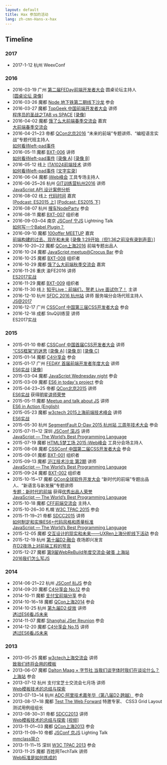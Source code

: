 ```yaml
---
layout: default
title: Hax 参加的活动
lang: zh-cmn-Hans-x-hax
---
```


## Timeline

### 2017

- 2017-1-12 杭州 WeexConf

### 2016

- 2016-03-19 广州 [第二届FEDay前端开发者大会](http://fequan.com/2016/) 圆桌论坛主持人
  <br>[[圆桌论坛 录像]](https://www.youtube.com/watch?v=TX4S3ESgH8c&index=4&list=PLsAZ3w8R-w4tyQcFTGYy5wHYHRxIoC0BF)
- 2016-03-26 魔都 [Node 地下铁第二期线下沙龙](http://taobaofed.org/blog/2016/04/01/node-subway-shanghai/) 参会
- 2016-03-27 魔都 [TopGeek 中国前端开发者大会](http://fdcon.topgeek.org/) 讲师
  <br>[程序员的圣战之TAB vs SPACE](/2016/tab-vs-space/) [[录像]](http://boolan.com/lecture/1000001275)
- 2016-04-02 魔都 [饿了么大前端春季交流会](https://mp.weixin.qq.com/s?__biz=MzAxNTgzNzg4Mg==&mid=402685056&idx=1&sn=10a2bcaeb2259c952c52f40af2ba2fb5) 嘉宾
  <br>[大前端春季交流会](http://www.wtoutiao.com/p/1afNEi7.html)
- 2016-04-21~23 帝都 [QCon北京2016](http://2016.qconbeijing.com/) “未来的前端”专题讲师、“编程语言实战”专题代班主持人
  <br>[如何看待left-pad事件](/2016/all-about-left-pad/)
- 2016-05-11 魔都 [BXT-006](https://github.com/baixing/BXT/issues/7) 讲师
  <br>[如何看待left-pad事件](/2016/all-about-left-pad/)
  [[录像 A]](http://v.youku.com/v_show/id_XMTU2NzA1MzUxNg==.html)
  [[录像 B]](http://v.youku.com/v_show/id_XMTU2NzA1NTYxMg==.html)
- 2016-05-12 线上 [ITA1024前端技术](http://www.ita1024.com/activity/view/id/1462356747583) 讲师
  <br>[如何看待left-pad事件](/2016/all-about-left-pad/)
  [[文字实录]](https://mp.weixin.qq.com/s?__biz=MzIzMzEzODYwOA==&mid=2665284413&idx=1&sn=22c0f343e63fd2e2bf36a621f41c280f)
- 2016-06-04 魔都 [iWeb峰会](http://2016.html5dw.com/shanghai) 工具专场主持人
- 2016-06-25~26 杭州 [GIT训练营杭州2016](http://git.geekbang.org/trainingcamp/hangzhoucamp) 讲师
  <br>[JavaScript API 设计案例分析](/2016/js-api/)
- 2016-08-02 线上 [代码时间](http://codetimecn.com/) 嘉宾
  <br>[[Podcast: ES2015 上]](https://codetimecn.com/episodes/es2015) [[Podcast: ES2015 下]](https://codetimecn.com/episodes/es20152)
- 2016-08-07 杭州 [搜车NodeParty](http://f2e.souche.com/blog/di-jie-sou-che-node-party-zong-jie-ji-ppt/) 参会
- 2016-08-11 魔都 [BXT-007](https://github.com/baixing/BXT/issues/8) 组织者
- 2016-09-03~04 南京 [JSConf 宁JS](http://2016.jsconf.cn/) Lightning Talk
  <br>[如何写一个Babel Plugin？](/2016/babel-plugin/slide?content)
- 2016-09-10 魔都 [100offer MEETUP](http://www.huodongxing.com/event/8350738170800) 嘉宾
  <br>[前端构建的过去、现在和未来](/2016/fe-build/) [[录像 1:29开始（但1:36之前没有录到声音）]](http://e.vhall.com/387006736)
- 2016-10-20~22 魔都 [QCon上海2016](http://2016.qconshanghai.com/) 前端专题出品人
- 2016-10-24 魔都 [JavaScript meetup@Crocus Bar](http://www.meetup.com/Shanghai-JavaScript/events/234717554/) 参会
- 2016-10-25 魔都 [BXT-008](https://github.com/baixing/BXT/issues/9) 组织者
- 2016-10-29 魔都 [饿了么大前端秋季交流会](http://weibo.com/ttarticle/p/show?id=2309404030147018755616) 嘉宾
- 2016-11-26 重庆 渝FE2016 讲师
  <br>[ES2017实战](/2016/yufe/)
- 2016-11-29 魔都 [BXT-009](https://github.com/baixing/BXT/issues/) 组织者
- 2016-11-30 线上 [知乎Live：前端们，贺老 Live 面试你了！](https://www.zhihu.com/lives/778991567569440768) 主讲
- 2016-12-10 杭州 [SFDC 2016 杭州站](https://segmentfault.com/sfdc-2016/hz) <!--http://www.bagevent.com/event/166229--> 讲师 服务端分会场代班主持人
  <br>[JS@2017](/2016/js@2017/)
- 2016-12-17 广州 [CSSConf 中国第三届CSS开发者大会](https://css.w3ctech.com/) 参会
- 2016-12-18 成都 StuQ训练营 讲师
  <br>ES2017实战

### 2015

- 2015-01-10 帝都 [CSSConf 中国首届CSS开发者大会](http://css.w3ctech.com/1) 讲师
  <br>[“CSS框架”的迷思](/2015/myth-of-css-frameworks/)
  [[录像 A]](http://my.tv.sohu.com/pl/9047590/81233460.shtml)
  [[录像 B]](http://my.tv.sohu.com/pl/9047590/81233461.shtml)
  [[录像 C]](http://my.tv.sohu.com/pl/9047590/81233395.shtml)
- 2015-01-14 魔都 [C4分享会](http://www.imooc.com/learn/327) 参会
- 2015-01-17 广州 [FEDAY 首届前端开发者年度大会](http://fequan.com/feday) 讲师
  <br>[ES6实战](/2015/es6-in-action/)
  [[录像]](http://v.youku.com/v_show/id_XODgwNzMyNzAw.html)
- 2015-03-04 魔都 [JavaScript Wednesday night](http://www.meetup.com/efjsday/events/218731261/) 参会
- 2015-03-09 魔都 [ES6 in today's project](http://www.meetup.com/Shanghai-JavaScript/events/201810072/) 参会
- 2015-04-23~25 帝都 [QCon北京2015](http://2015.qconbeijing.com/) 讲师
  <br>[ES6实战](/2015/es6-in-action/) 获得[明星讲师荣誉](http://2015.qconbeijing.com/outstanding-speakers)
- 2015-05-11 魔都 [Meetup and talk about JS](http://www.meetup.com/Shanghai-JavaScript/events/201810112/) 讲师
  <br>[ES6 in Action (English)](/2015/es6-in-action/)
- 2015-05-23 魔都 [w3ctech 2015上海前端技术峰会](http://www.w3ctech.com/event/51) 讲师
  <br>[ES6实战](/2015/es6-in-action/)
- 2015-05-30 杭州 [SegmentFault D-Day 2015 杭州站 三周年技术大会](https://segmentfault.com/e/1160000002577944) 参会
- 2015-07-11~12 深圳 [JSConf 深JS](http://2015.jsconf.cn/) 讲师
  <br>[JavaScript — The World’s Best Programming Language](/2015/js-the-best/)
- 2015-07-19 魔都 [HTML5梦工场 2015 iWeb峰会](http://2015.html5dw.com/shanghai) 工具分会场主持人
- 2015-08-08 魔都 [CSSConf 中国第二届CSS开发者大会](http://css.w3ctech.com/2) 参会
- 2015-09-01 魔都 [BXT-001](https://github.com/baixing/BXT/issues/2) 组织者
- 2015-09-13 魔都 [沪江技术沙龙 第2期](http://www.cctalk.com/course/152391648137/) 讲师
  <br>[JavaScript — The World’s Best Programming Language](/2015/js-the-best/)
- 2015-09-24 魔都 [BXT-002](https://github.com/baixing/BXT/issues/3) 组织者
- 2015-10-15~17 魔都 [QCon全球软件开发大会](http://2015.qconshanghai.com/) “新时代的前端”专题出品人、“新语言与新发展”专题讲师
  <br>[专题：新时代的前端](http://2015.qconshanghai.com/track/2510) 获得[优秀出品人荣誉](http://2015.qconshanghai.com/outstanding-speakers)
  <br>[JavaScript — The World’s Best Programming Language](/2015/js-the-best/)
- 2015-10-18 魔都 [CFF前端交流会](http://d.1qianbao.com/activity/h5/joinTalk/html/index.html) 主持人
- 2015-10-26~30 札幌 [W3C TPAC 2015](https://www.w3.org/2015/10/TPAC/) 参会
- 2015-11-19~21 帝都 [SDCC2015](http://sdcc.csdn.net/) 讲师
  <br>[如何制定和实施ES6+代码风格和质量标准](/2015/es6-code-style/)
  <br>[JavaScript — The World’s Best Programming Language](/2015/js-the-best/)
- 2015-12-05 魔都 [交互设计的现实和未来——UXRen上海分舵线下活动](http://uxren.cn/?p=26020) 参会
- 2015-12-19 杭州 [第十届D2·融合](http://d2forum.alibaba-inc.com/) 夜场即兴发言
  <br>[在D2夜场上对前端工程的预言](https://github.com/hax/hax.github.com/issues/34)
- 2015-12-27 魔都 [第9届WebReBuild年度交流会·破茧 上海站](http://www.webrebuild.org/)
  <br>[2016我们怎么写JS](/2015/es6-code-style/)

### 2014

- 2014-06-21~22 杭州 [JSConf 杭JS](http://2014.jsconf.cn/) 参会
- 2014-09-20 魔都 [C4分享会 No.12](https://github.com/ic4/schedule/wiki/C4%E5%88%86%E4%BA%AB%E4%BC%9A) 参会
- 2014-10-11 魔都 [支付宝前端分享](http://www.huodongxing.com/event/8249620174500) 参会
- 2014-10-16~18 魔都 [QCon上海2014](http://2014.qconshanghai.com/) 参会
- 2014-10-25 杭州 [第九届D2·绽放](https://github.com/soulteary/Get-D2-2014-Ticket) 讲师
  <br>[透过ES6看JS未来](/2014/es6-js-future/)
- 2014-11-07 魔都 [Shanghai JSer Reunion](https://www.teambition.com/info/news/article?_id=544635d585f943537129a941) 参会
- 2014-12-20 魔都 [C4分享会 No.15](https://github.com/ic4/schedule/wiki/C4%E5%88%86%E4%BA%AB%E4%BC%9A) 讲师
  <br>[透过ES6看JS未来](/2014/es6-js-future/)

### 2013

- 2013-05-25 魔都 [w3ctech上海交流会](http://3188.la/event/Template.aspx?eid=82702) 讲师
  <br>[致我们终将会用的模板](/2013/web_template/)
- 2013-06-07 魔都 [Dalton Maag × 字节社 当我们谈字体时我们在谈论什么？ 上海站](http://www.typeisbeautiful.com/2013/05/6361/) 参会
- 2013-07-12 杭州 支付宝芝士交流会七月场 讲师
  <br>[Web模板技术的总结与探索](/2013/web_template/)
- 2013-07-13~14 杭州 [ADC·阿里技术嘉年华（第八届D2·跨越）](http://adc.taobao.com/) 参会
- 2013-08-17~18 魔都 [Test The Web Forward](http://testthewebforward.org/events/2013/shanghai.html) 特邀专家、 CSS3 Grid Layout 测试用例组组长
- 2013-08-30~31 帝都 [SDCC2013](http://sdcc.csdn.net/2013/) 讲师
  <br>[Web模板技术的总结与探索](/2013/web_template/) [[视频]](http://v.youku.com/v_show/id_XNjYxMjQxMDI4.html)
- 2013-11-01~03 魔都 [QCon上海2013](http://2013.qconshanghai.com/) 参会
- 2013-11-09~10 帝都 [JSConf 京JS](http://2013.jsconf.cn/) Lighting Talk
  <br>[mmclass简介](https://github.com/hax/mmclass)
- 2013-11-11~15 深圳 [W3C TPAC 2013](https://www.w3.org/2013/11/TPAC/) 参会
- 2013-11-25 魔都 百姓网TechTalk 讲师
  <br>[Web标准是如何炼成的](/2013/web_standards/TPAC2013)

<!--
### 2012

- 2012-07-07 杭州 [第七届D2](http://www.d2forum.org/) 参会

### 2011

- 2011-04 W3CTech 2011 拥抱HTML5 组织者、讲师

- 2011-07-30 广州 W3CTech广州站
  [ECMAScript 5 — Improve the Safety of JavaScript](/2011/es5_safety)

### 2010

- 2010 帝都 QConBeijing
- 2010-12 杭州 D2
- 2010-12-09~10 魔都 SD2.0

### 2009

- D2
- SD2
- [User Friendly 2009](http://www.upachina.org/userfriendly2009)
- W3C中国社区建设启动会议
- 2009-11-22 魔都 人本设计沙龙 组织者

### 2008

- 2008 魔都 D2
  <br>[D2印象](http://hax.iteye.com/blog/284224)


## Conferences

### W3C TPAC

### QCon

### SD2C/SDCC

### D2

### JSConf CN

### CSSConf CN

### FEDAY

### HTML5峰会/iWeb峰会

### w3ctech 交流会

### WebRebuild

### BXT

-->

